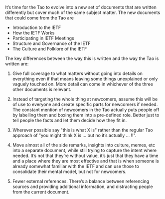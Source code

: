 It’s time for the Tao to evolve into a new set of documents that are written differently but cover much of the same subject matter.  The new documents that could come from the Tao are

- Introduction to the IETF
- How the IETF Works
- Participating in IETF Meetings
- Structure and Governance of the IETF
- The Culture and Folklore of the IETF

The key differences between the way this is written and the way the Tao is written are:

1.  Give full coverage to what matters without going into details on everything even if that means leaving some things unexplained or only vaguely touched on.  More detail can come in whichever of the three other documents is relevant.

2.  Instead of targeting the whole thing at newcomers, assume this will be of use to everyone and create specific parts for newcomers if needed.  The constant mention of newcomers in the Tao actually puts people off by labelling them and boxing them into a pre-defined role.  Better just to tell people the facts and let them decide how they fit in.

3.  Wherever possible say "this is what X is" rather than the regular Tao approach of "you might think X is … but no it’s actually … !!".

4.  Move almost all of the side remarks, insights into culture, memes, etc into a separate document, while still trying to capture the intent where needed.  It’s not that they’re without value, it’s just that they have a time and a place where they are most effective and that is when someone is already somewhat familiar with the IETF and can use those to consolidate their mental model, but not for newcomers.

5.  Fewer external references.  There’s a balance between referencing sources and providing additional information, and distracting people from the current document. 
